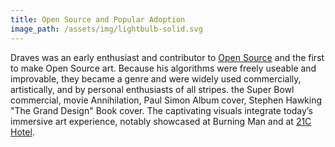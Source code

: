 ```yaml
---
title: Open Source and Popular Adoption
image_path: /assets/img/lightbulb-solid.svg
---
```

Draves was an early enthusiast
and contributor to [Open Source](https://opensource.org/) and the
first to make Open Source art. Because his algorithms were freely
useable and improvable, they became a genre and were widely used
commercially, artistically, and by personal enthusiasts of all
stripes. the Super Bowl commercial, movie Annihilation, Paul Simon
Album cover, Stephen Hawking "The Grand Design" Book cover. The
captivating visuals integrate today’s immersive art experience,
notably showcased at Burning Man and at [21C
Hotel](https://www.21cmuseumhotels.com/).
